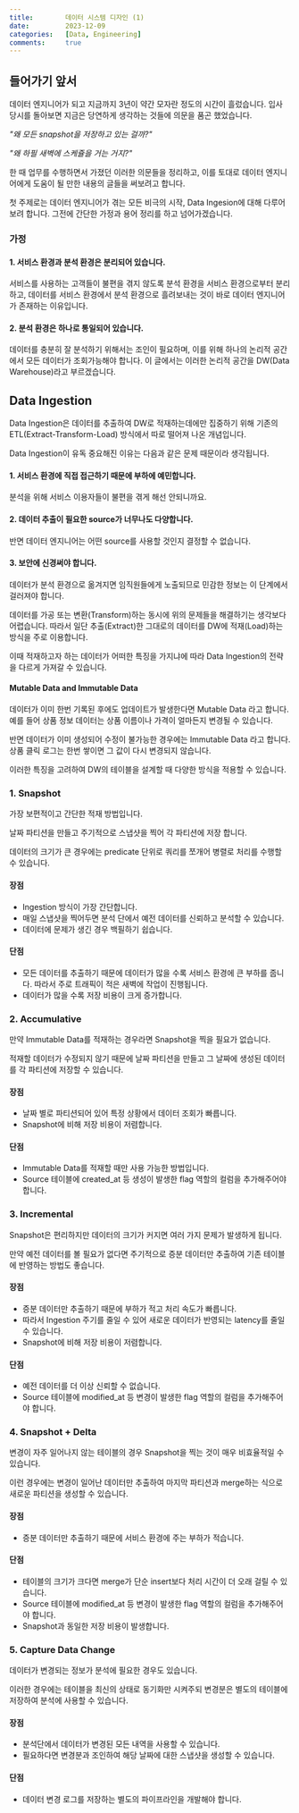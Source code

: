 ```yaml
---
title:        데이터 시스템 디자인 (1)
date:         2023-12-09
categories:   [Data, Engineering]
comments:     true
---
```


<!-- <style>
H2 { color: #d2691e }
H3 { color: #cd853f }
H4 { color: #deb887 }
</style> -->

## 들어가기 앞서

데이터 엔지니어가 되고 지금까지 3년이 약간 모자란 정도의 시간이 흘렀습니다. 입사 당시를 돌아보면 지금은 당연하게 생각하는 것들에 의문을 품곤 했었습니다.

_"왜 모든 snapshot을 저장하고 있는 걸까?"_

_"왜 하필 새벽에 스케쥴을 거는 거지?"_

한 때 업무를 수행하면서 가졌던 이러한 의문들을 정리하고, 이를 토대로 데이터 엔지니어에게 도움이 될 만한 내용의 글들을 써보려고 합니다.

첫 주제로는 데이터 엔지니어가 겪는 모든 비극의 시작, Data Ingesion에 대해 다루어 보려 합니다. 그전에 간단한 가정과 용어 정리를 하고 넘어가겠습니다.

### 가정

#### 1. 서비스 환경과 분석 환경은 분리되어 있습니다.
서비스를 사용하는 고객들이 불편을 겪지 않도록 분석 환경을 서비스 환경으로부터 분리하고, 데이터를 서비스 환경에서 분석 환경으로 흘려보내는 것이 바로 데이터 엔지니어가 존재하는 이유입니다.

#### 2. 분석 환경은 하나로 통일되어 있습니다.
데이터를 충분히 잘 분석하기 위해서는 조인이 필요하며, 이를 위해 하나의 논리적 공간에서 모든 데이터가 조회가능해야 합니다. 이 글에서는 이러한 논리적 공간을 DW(Data Warehouse)라고 부르겠습니다.

## Data Ingestion

Data Ingestion은 데이터를 추출하여 DW로 적재하는데에만 집중하기 위해 기존의 ETL(Extract-Transform-Load) 방식에서 따로 떨어져 나온 개념입니다.

Data Ingestion이 유독 중요해진 이유는 다음과 같은 문제 때문이라 생각됩니다.

#### 1. 서비스 환경에 직접 접근하기 때문에 부하에 예민합니다. 
분석을 위해 서비스 이용자들이 불편을 겪게 해선 안되니까요.

#### 2. 데이터 추출이 필요한 source가 너무나도 다양합니다. 
반면 데이터 엔지니어는 어떤 source를 사용할 것인지 결정할 수 없습니다.

#### 3. 보안에 신경써야 합니다.
데이터가 분석 환경으로 옮겨지면 임직원들에게 노출되므로 민감한 정보는 이 단계에서 걸러져야 합니다.

데이터를 가공 또는 변환(Transform)하는 동시에 위의 문제들을 해결하기는 생각보다 어렵습니다. 따라서 일단 추출(Extract)한 그대로의 데이터를 DW에 적재(Load)하는 방식을 주로 이용합니다.

이때 적재하고자 하는 데이터가 어떠한 특징을 가지냐에 따라 Data Ingestion의 전략을 다르게 가져갈 수 있습니다.

#### Mutable Data and Immutable Data
데이터가 이미 한번 기록된 후에도 업데이트가 발생한다면 Mutable Data 라고 합니다. 예를 들어 상품 정보 데이터는 상품 이름이나 가격이 얼마든지 변경될 수 있습니다.

반면 데이터가 이미 생성되어 수정이 불가능한 경우에는 Immutable Data 라고 합니다. 상품 클릭 로그는 한번 쌓이면 그 값이 다시 변경되지 않습니다.

이러한 특징을 고려하여 DW의 테이블을 설계할 때 다양한 방식을 적용할 수 있습니다.

### 1. Snapshot
가장 보편적이고 간단한 적재 방법입니다.

날짜 파티션을 만들고 주기적으로 스냅샷을 찍어 각 파티션에 저장 합니다.

데이터의 크기가 큰 경우에는 predicate 단위로 쿼리를 쪼개어 병렬로 처리를 수행할 수 있습니다.

#### 장점
- Ingestion 방식이 가장 간단합니다.
- 매일 스냅샷을 찍어두면 분석 단에서 예전 데이터를 신뢰하고 분석할 수 있습니다.
- 데이터에 문제가 생긴 경우 백필하기 쉽습니다.

#### 단점
- 모든 데이터를 추출하기 때문에 데이터가 많을 수록 서비스 환경에 큰 부하를 줍니다. 따라서 주로 트래픽이 적은 새벽에 작업이 진행됩니다.
- 데이터가 많을 수록 저장 비용이 크게 증가합니다.

### 2. Accumulative
만약 Immutable Data를 적재하는 경우라면 Snapshot을 찍을 필요가 없습니다.

적재할 데이터가 수정되지 않기 때문에 날짜 파티션을 만들고 그 날짜에 생성된 데이터를 각 파티션에 저장할 수 있습니다.

#### 장점
- 날짜 별로 파티션되어 있어 특정 상황에서 데이터 조회가 빠릅니다.
- Snapshot에 비해 저장 비용이 저렴합니다.

#### 단점
- Immutable Data를 적재할 때만 사용 가능한 방법입니다.
- Source 테이블에 created_at 등 생성이 발생한 flag 역할의 컬럼을 추가해주어야 합니다.

### 3. Incremental
Snapshot은 편리하지만 데이터의 크기가 커지면 여러 가지 문제가 발생하게 됩니다.

만약 예전 데이터를 볼 필요가 없다면 주기적으로 증분 데이터만 추출하여 기존 테이블에 반영하는 방법도 좋습니다.

#### 장점
- 증분 데이터만 추출하기 때문에 부하가 적고 처리 속도가 빠릅니다.
- 따라서 Ingestion 주기를 줄일 수 있어 새로운 데이터가 반영되는 latency를 줄일 수 있습니다.
- Snapshot에 비해 저장 비용이 저렴합니다.

#### 단점
- 예전 데이터를 더 이상 신뢰할 수 없습니다.
- Source 테이블에 modified_at 등 변경이 발생한 flag 역할의 컬럼을 추가해주어야 합니다.

### 4. Snapshot + Delta
변경이 자주 일어나지 않는 테이블의 경우 Snapshot을 찍는 것이 매우 비효율적일 수 있습니다.

이런 경우에는 변경이 일어난 데이터만 추출하여 마지막 파티션과 merge하는 식으로 새로운 파티션을 생성할 수 있습니다.

#### 장점
- 증분 데이터만 추출하기 때문에 서비스 환경에 주는 부하가 적습니다.

#### 단점
- 테이블의 크기가 크다면 merge가 단순 insert보다 처리 시간이 더 오래 걸릴 수 있습니다.
- Source 테이블에 modified_at 등 변경이 발생한 flag 역할의 컬럼을 추가해주어야 합니다.
- Snapshot과 동일한 저장 비용이 발생합니다.

### 5. Capture Data Change
데이터가 변경되는 정보가 분석에 필요한 경우도 있습니다.

이러한 경우에는 테이블을 최신의 상태로 동기화만 시켜주되 변경분은 별도의 테이블에 저장하여 분석에 사용할 수 있습니다.

#### 장점
- 분석단에서 데이터가 변경된 모든 내역을 사용할 수 있습니다.
- 필요하다면 변경분과 조인하여 해당 날짜에 대한 스냅샷을 생성할 수 있습니다.

#### 단점
- 데이터 변경 로그를 저장하는 별도의 파이프라인을 개발해야 합니다. 

